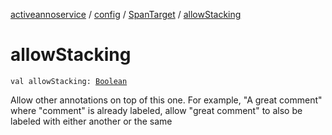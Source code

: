 [activeannoservice](../../index.md) / [config](../index.md) / [SpanTarget](index.md) / [allowStacking](./allow-stacking.md)

# allowStacking

`val allowStacking: `[`Boolean`](https://kotlinlang.org/api/latest/jvm/stdlib/kotlin/-boolean/index.html)

Allow other annotations on top of this one. For example, "A great comment" where "comment" is already labeled,
allow "great comment" to also be labeled with either another or the same


